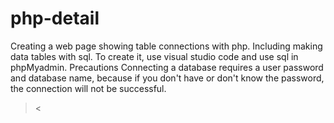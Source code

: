 # php-detail
Creating a web page showing table connections with php. Including making data tables with sql. To create it, use visual studio code and use sql in phpMyadmin.
Precautions
Connecting a database requires a user password and database name, because if you don't have or don't know the password, the connection will not be successful.
><
